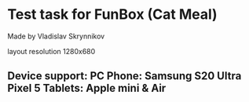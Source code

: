 <h1>Test task for FunBox (Cat Meal)</h1>
Made by Vladislav Skrynnikov


layout resolution 1280x680

<h2>Device support:
PC
Phone:
Samsung S20 Ultra
Pixel 5
Tablets:
Apple mini & Air
<h2>
